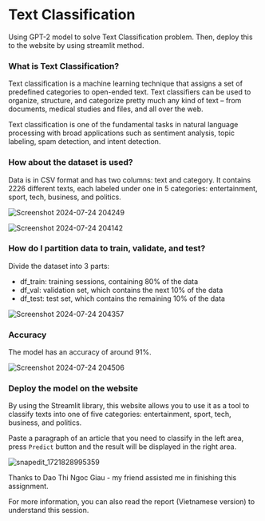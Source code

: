 # Text Classification

Using GPT-2 model to solve Text Classification problem. Then, deploy this to the website by using streamlit method.

### What is Text Classification?

Text classification is a machine learning technique that assigns a set of predefined categories to open-ended text. Text classifiers can be used to organize, structure, and categorize pretty much any kind of text – from documents, medical studies and files, and all over the web.

Text classification is one of the fundamental tasks in natural language processing with broad applications such as sentiment analysis, topic labeling, spam detection, and intent detection.

### How about the dataset is used?

Data is in CSV format and has two columns: text and category. It contains 2226 different texts, each labeled under one in 5 categories: entertainment, sport, tech, business, and politics.

![Screenshot 2024-07-24 204249](https://github.com/user-attachments/assets/6a5ae1e7-57bf-4f8d-aab7-75b3b09f049b)

![Screenshot 2024-07-24 204142](https://github.com/user-attachments/assets/e9810ef0-48db-490f-b26b-65c49e45ec9c)

### How do I partition data to train, validate, and test?

Divide the dataset into 3 parts:
- df_train: training sessions, containing 80% of the data
- df_val: validation set, which contains the next 10% of the data
- df_test: test set, which contains the remaining 10% of the data

![Screenshot 2024-07-24 204357](https://github.com/user-attachments/assets/498b1b1e-31ad-4945-bf34-a4703261cbeb)

### Accuracy

The model has an accuracy of around 91%.

![Screenshot 2024-07-24 204506](https://github.com/user-attachments/assets/799c7d26-301e-428d-a89d-ef7d1bcafdc0)

### Deploy the model on the website

By using the Streamlit library, this website allows you to use it as a tool to classify texts into one of five categories: entertainment, sport, tech, business, and politics.

Paste a paragraph of an article that you need to classify in the left area, press `Predict` button and the result will be displayed in the right area.

![snapedit_1721828995359](https://github.com/user-attachments/assets/76364e53-abfa-462e-9bde-488d72e05ff5)

Thanks to Dao Thi Ngoc Giau - my friend assisted me in finishing this assignment.

For more information, you can also read the report (Vietnamese version) to understand this session.
